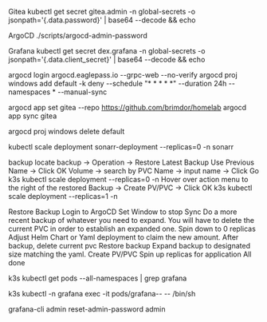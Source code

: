 Gitea
kubectl get secret gitea.admin -n global-secrets -o jsonpath='{.data.password}' | base64 --decode && echo

ArgoCD
./scripts/argocd-admin-password

Grafana
kubectl get secret dex.grafana -n global-secrets -o jsonpath='{.data.client_secret}' | base64 --decode && echo




argocd login argocd.eaglepass.io --grpc-web --no-verify
argocd proj windows add default -k deny --schedule "* * * * *" --duration 24h --namespaces * --manual-sync

argocd app set gitea --repo https://github.com/brimdor/homelab
argocd app sync gitea

argocd proj windows delete default


kubectl scale deployment sonarr-deployment --replicas=0 -n sonarr


backup
locate backup -> Operation -> Restore Latest Backup
Use Previous Name -> Click OK
Volume -> search by PVC Name -> input name -> Click Go
k3s kubectl scale deployment <name of deployment> --replicas=0 -n <namespace>
Hover over action menu to the right of the restored Backup -> Create PV/PVC -> Click OK
k3s kubectl scale deployment <name of deployment> --replicas=1 -n <namespace>


Restore Backup
Login to ArgoCD
Set Window to stop Sync
Do a more recent backup of whatever you need to expand. You will have to delete the current PVC in order to establish an expanded one.
Spin down to 0 replicas
Adjust Helm Chart or Yaml deployment to claim the new amount.
After backup, delete current pvc
Restore backup
Expand backup to designated size matching the yaml.
Create PV/PVC
Spin up replicas for application
All done




k3s kubectl get pods --all-namespaces | grep grafana
 
k3s kubectl -n grafana exec -it pods/grafana-*-* -- /bin/sh
 
grafana-cli admin reset-admin-password admin